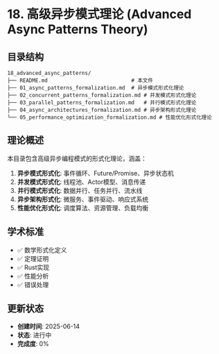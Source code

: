 # 18. 高级异步模式理论 (Advanced Async Patterns Theory)

## 目录结构

```text
18_advanced_async_patterns/
├── README.md                           # 本文件
├── 01_async_patterns_formalization.md  # 异步模式形式化理论
├── 02_concurrent_patterns_formalization.md # 并发模式形式化理论
├── 03_parallel_patterns_formalization.md   # 并行模式形式化理论
├── 04_async_architectures_formalization.md # 异步架构形式化理论
└── 05_performance_optimization_formalization.md # 性能优化形式化理论
```

## 理论概述

本目录包含高级异步编程模式的形式化理论，涵盖：

1. **异步模式形式化**: 事件循环、Future/Promise、异步状态机
2. **并发模式形式化**: 线程池、Actor模型、消息传递
3. **并行模式形式化**: 数据并行、任务并行、流水线
4. **异步架构形式化**: 微服务、事件驱动、响应式系统
5. **性能优化形式化**: 调度算法、资源管理、负载均衡

## 学术标准

- ✅ 数学形式化定义
- ✅ 定理证明
- ✅ Rust实现
- ✅ 性能分析
- ✅ 错误处理

## 更新状态

- **创建时间**: 2025-06-14
- **状态**: 进行中
- **完成度**: 0%
